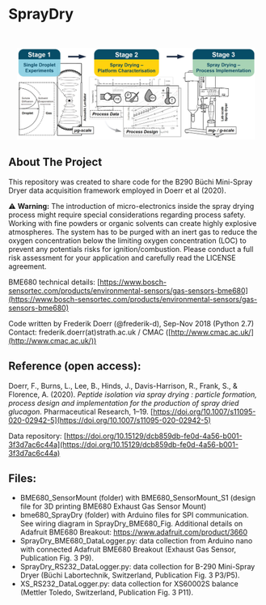 # SprayDry

<!-- Graphical Abstract -->
<br />
<p align="center">
  <a href="https://github.com/frederik-d/SprayDry">
    <img src="SprayDry_Graphical_Abstract.jpg" alt="Logo" width="471" height="181">
  </a>
</p>

<!-- About The Project -->
## About The Project

This repository was created to share code for the B290 Büchi Mini-Spray Dryer data acquisition framework employed in Doerr et al (2020).

⚠️ **Warning:** The introduction of micro-electronics inside the spray drying process might require special considerations regarding process safety. Working with fine powders or organic solvents can create highly explosive atmospheres. The system has to be purged with an inert gas to reduce the oxygen concentration below the limiting oxygen concentration (LOC) to prevent any potentials risks for ignition/combustion. Please conduct a full risk assessment for your application and carefully read the LICENSE agreement.

BME680 technical details: [https://www.bosch-sensortec.com/products/environmental-sensors/gas-sensors-bme680](https://www.bosch-sensortec.com/products/environmental-sensors/gas-sensors-bme680)

Code written by Frederik Doerr (@frederik-d), Sep-Nov 2018 (Python 2.7)  
Contact: frederik.doerr(at)strath.ac.uk / CMAC ([http://www.cmac.ac.uk/](http://www.cmac.ac.uk/))  

<!-- Reference-->
## Reference (open access):
Doerr, F., Burns, L., Lee, B., Hinds, J., Davis-Harrison, R., Frank, S., & Florence, A. (2020). *Peptide isolation via spray drying : particle formation, process design and implementation for the production of spray dried glucagon.* Pharmaceutical Research, 1–19. [https://doi.org/10.1007/s11095-020-02942-5](https://doi.org/10.1007/s11095-020-02942-5)

Data repository: [https://doi.org/10.15129/dcb859db-fe0d-4a56-b001-3f3d7ac6c44a](https://doi.org/10.15129/dcb859db-fe0d-4a56-b001-3f3d7ac6c44a)  

<!-- Files -->
## Files:
* BME680_SensorMount (folder) with BME680_SensorMount_S1 (design file for 3D printing BME680 Exhaust Gas Sensor Mount)  
* bme680_SprayDry (folder) with Arduino files for SPI communication. See wiring diagram in SprayDry_BME680_Fig. Additional details on Adafruit BME680 Breakout: https://www.adafruit.com/product/3660
* SprayDry_BME680_DataLogger.py: data collection from Arduino nano with connected Adafruit BME680 Breakout (Exhaust Gas Sensor, Publication Fig. 3 P9).
* SprayDry_RS232_DataLogger.py: data collection for B-290 Mini-Spray Dryer (Büchi Labortechnik, Switzerland, Publication Fig. 3 P3/P5).
* XS_RS232_DataLogger.py: data collection for XS60002S balance (Mettler Toledo, Switzerland, Publication Fig. 3 P11).  

